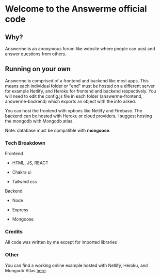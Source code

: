 # Welcome to the Answerme official code

## Why?

Answerme is an anonymous forum like website where people can post and answer questions from others.

## Running on your own

Answerme is comprised of a frontend and backend like most apps. This means each individual folder or "end" must be hosted on a different server for example Netlify, and Heroku for frontend and backend respectively. You will need to edit the config.js file in each folder (answerme-frontend, answerme-backend) which exports an object with the info asked.

You can host the frontend with options like Netlify and Firebase. The backend can be hosted with Heroku or cloud providers. I suggest hosting the mongodb with Mongodb atlas.

Note: database must be compatible with **mongoose**.

### Tech Breakdown

Frontend

- HTML, JS, REACT

- Chakra ui

- Tailwind css


Backend 

- Node

- Express

- Mongoose

### Credits 

All code was written by me except for imported libraries

### Other

You can find a working online example hosted with Netlify, Heroku, and Mongodb Atlas [here](https://answerme.netlify.app/ "Live Example").
